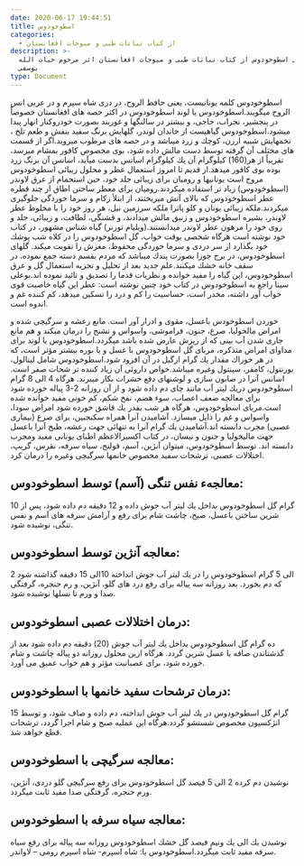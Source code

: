 ```yaml
---
date: 2020-06-17 19:44:51
title: اسطوخودوس
categories:
  - از کتاب نباتات طبی و میوجات افغانستان
description: >-
  معرفی اسطوخودوس از کتاب نباتات طبی و میوجات افغانستان اثر مرحوم حیات الله
  یوسفی
type: Document
---
```


اسطوخودوس كلمه يونانيست، يعنی حافظ الروح، در دری شاه سپرم و در عربی انس الروح ميگويند.اسطوخودوس یا لوند اسطوخودوس در اكثر حصه های افغانستان خصوصاً در پنجشير، نجراب، جاجی، و بيشتر در سالنگها و غوربند بصورت خودروكنار انهار پیدا ميشود.اسطوخودوس گياهيست از خاندان لوندر، گلهايش برنگ سفيد بنفش و طعم تلخ ، تخمهايش شبيه ارزن، كوچك و زرد ميباشد و در حصه های مرطوب ميرويد.اگر از قسمت های مختلف آن گرفته توسط دست مالش داده شود، بوی مخصوص كافور بمشام ميرسد، تقريباً از هر(160) كيلوگرام آن يك كيلوگرام اسانس بدست ميآيد، اسانس آن برنگ زرد بوده بوی كافور ميدهد.از قديم تا امروز استعمال عطر و محلول زیبائی اسطوخودوس مروج است يونانيها و روميان برای زيبائی جلد خود، حين استحمام از عرق لاوندر (اسطوخودوس) زياد تر استفاده ميكردند.روميان برای معطر ساختن اطاق از چند قطره عطر اسطوخودوس كه بالای آتش ميريختند، از ابتلأ زكام و سرما خوردگی جلوگيری ميكردند.ملكه زيبائی يونان و كلو پاترا ملكه سرزمين نيل، هر روز خود را با مخلوط عطر لاوندر، بشيره اسطوخودوس و زنبق مالش ميدادند، و قشنگی، لطافت، و زيبائی، جلد و روی خود را مرهون عطر لاوندر ميدانستند.(ویليام تورنر) گیاه شناس مشهور، در كتاب خود نوشته است هرگاه شخصی بوقت خواب، گل اسطوخودوس را در كلاه شب پوشك خود بگذارد از سر دردی و سرما خوردگی محفوظ، مغزش را تقویت ميكند. گلهای اسطوخودوس، در برج جوزا بصورت پندك ميباشد كه مردم بقسم دسته جمع نموده، در سقف خانه خشك ميكنند.علم جديد بعد از تحليل و تجزيه استعمال گل و عرق اسطوخودوس، اين گياه را مفيد خوانده و نظريات قدما را تصديق و تائيد نموده اند.بوعلی سینا راجع به اسطوخودوس در كتاب خود چنين نوشته است: عطر اين گياه خاصيت قوی خواب آور داشته، مخدر است، حساسيت را كم و درد را تسكين ميدهد، كم كننده غم و اندوه است.

خوردن اسطوخودس باعسل، مقوی و ادرار آور است. مانع رعشه و سرگیچی شده و امراض مالخوليا، صرع، جنون، فراموشی، واسواس و تشنج را درمان ميكند و هم مانع جاری شدن آب بینی كه از ریزش عارض شده باشد ميگردد.اسطوخودوس یا لوند برای مداوای امراض متذكره، مربای گل اسطوخودوس با عسل و يا بوره بيشتر مؤثر است، كه در هر خوراك مقدار يك گرام ازگيل در آن افزود شود.اسطوخودوس شامل لينالول، بورنتول، كامفر، سینتول وغيره ميباشد.خواص داروئی آن زیاد كننده تر شحات صفر است. اسانس آنرا در صابون سازی و لوشنهای دفع حشرات بكار ميبرند. هرگاه 4 الی 8 گرام اسطوخودوس دریك لیتر آب مانند چای دم داده شود و از آن روزانه 2-3 پياله خورده شود برای معالجه ضعف اعصاب، سوء هضم، نفخ شكم، كم خونی مفید خوانده شده است.مربای اسطوخودوس، هرگاه هر شب بقدر يك قاشق خورده شود امراض سودا، واسواس و غم را ذايل ميسازد. آشاميدن آنرا همراه سكنجبين، برای صرع (بيماری عصبی) مجرب دانسته اند.آشاميدن يك گرام آنرا به تنهائی جهت رعشه، طبخ آنرا باعسل جهت مالیخولیا و جنون و نیسان، در كتاب اكسيرالاعظم اطبای یونانی مفید ومجرب دانسته اند. توسط اسطوخودوس، ميتوان آنژين، آسم، قولنج، سياه سرفه، نقرس، گریپ، اختلالات عصبی، ترشحات سفيد مخصوص خانمها سرگیچی وغیره را درمان كرد.

## معالجهء نفس تنگی (آسم) توسط اسطوخودوس:

10 گرام گل اسطوخودوس بداخل يك ليتر آب جوش داده و 12 دقيقه دم داده شود، پس از شرين ساختن باعسل، صبح، چاشت شام برای رفع و آرامش سرفه های آسم و نفس تنگی، نوشيده شود.

## معالجه آنژين توسط اسطوخودوس:

2 الی 5 گرام اسطوخودوس را در يك ليتر آب جوش انداخته 10الی 15 دقيقه گذاشته شود كه دم بخورد. بعد روزانه سه پیاله برای رفع درد های گلو، آنژين، و رم حنجره، گرفتگی صدا و ورم تا نسلها نوشيده شود.

## درمان اختلالات عصبی اسطوخودوس:

ده گرام گل اسطوخودوس بداخل يك ليتر آب جوش (20) دقيقه دم داده شود بعد از گذشتاندن صافه با عسل شرين گردد. هرگاه ازين محلول روزانه دو پياله چاشت و شام خورده شود، برای عصبانیت مؤثر و هم خواب عميق می آورد.

## درمان ترشحات سفيد خانمها با اسطوخودوس:

15 گرام گل اسطوخودوس در يك ليتر آب جوش انداخته، دم داده و صاف شود، و توسط انژكسيون مخصوص شستشو گردد.هرگاه اين عمليه صبح و شام اجرا گردد، ترشحات قطع خواهد شد.

## معالجه سرگيچی با اسطوخودوس:

نوشيدن دم كرده 2 الی 5 فيصد گل اسطوخودوس برای رفع سرگیچی گلو دردی، آنژين، ورم حنجره، گرفتگی صدا مفيد ثابت ميگردد.

## معالجه سياه سرفه با اسطوخودوس:

نوشيدن يك الی يك ونيم فيصد گل خشك اسطوخودوس روزانه سه پیاله برای رفع سياه سرفه مفيد ثابت ميگردد.اسطوخودوس يا: شاه اسپرم- شاه اسپرم رومی – لاواندر.
